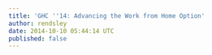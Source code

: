 ```yaml
---
title: 'GHC ''14: Advancing the Work from Home Option'
author: rendsley
date: 2014-10-10 05:44:14 UTC
published: false
---
```


